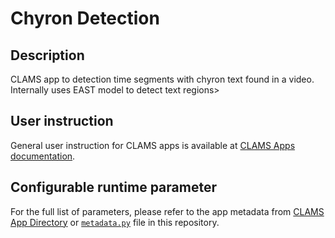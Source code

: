 # Chyron Detection

## Description

CLAMS app to detection time segments with chyron text found in a video. Internally uses EAST model to detect text regions>

## User instruction

General user instruction for CLAMS apps is available at [CLAMS Apps documentation](https://apps.clams.ai/clamsapp).

## Configurable runtime parameter

For the full list of parameters, please refer to the app metadata from [CLAMS App Directory](https://apps.clams.ai/clamsapp/) or [`metadata.py`](metadata.py) file in this repository.
